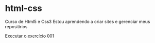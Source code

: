 # html-css
 Curso de Html5 e Css3
 Estou aprendendo a criar sites e gerenciar meus repositírios

 <a href="https://emanueldeoliveira.github.io/html-css/Exercícios-M01/ex001" target: _blank>Executar o exercício 001
